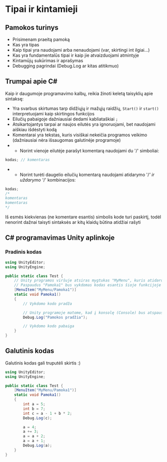 # Tipai ir kintamieji

## Pamokos turinys

* Prisimenam praeitą pamoką
* Kas yra tipas
* Kaip tipai yra naudojami arba nenaudojami (var, skirtingi int ilgiai...)
* Kas yra fundamentalūs tipai ir kaip jie atvaizduojami atmintyje
* Kintamūjų sukūrimas ir aprašymas
* Debugging pagrindai (Debug.Log ar kitas atitikmuo)

## Trumpai apie C#

Kaip ir daugumoje programavimo kalbų, reikia žinoti keletą taisyklių apie sintaksę:

* Yra svarbus skirtumas tarp didžiųjų ir mažųjų raidžių, `Start()` ir `start()` interpretuojami kaip skirtingos funkcijos
* Eilučių pabaigoje dažniausiai dedami kabliataškiai `;`
* Atsikartojantys tarpai ar naujos eilutės yra ignoruojami, bet naudojami aiškiau išdėstyti kodą
* Komentarai yra tekstas, kuris visiškai nekeičia programos veikimo (dažniausiai nėra išsaugomas galutinėje programoje)
* - Norint vienoje eilutėje parašyt komentarą naudojami du '/' simboliai:

```C#
kodas; // komentaras
```

* - Norint turėti daugelio eilučių komentarą naudojami atidarymo '/*' ir uždarymo '*/' kombinacijos:

```C#
kodas;
/*
komentaras
komentaras
*/
```

Iš esmės kiekvienas (ne komentare esantis) simbolis kode turi paskirtį, todėl nenorint dažnai taisyti sintaksės ar kitų klaidų būtina atidžiai rašyti

## C# programavimas Unity aplinkoje

### Pradinis kodas

```csharp
using UnityEditor;
using UnityEngine;

public static class Test {
    // Unity programos viršuje atsiras mygtukas "MyMenu", kuris atidaro meniu su pasirinkimu "Pamoka1"
    // Paspaudus "Pamoka1" bus vykdomas kodas esantis šioje funkcijoje
    [MenuItem("MyMenu/Pamoka1")]
    static void Pamoka1()
    {
        // Vykdomo kodo pradža

        // Unity programoje matome, kad į konsolę (Console) bus atspausdinta ši eilutė
        Debug.Log("Pamokos pradžia");

        // Vykdomo kodo pabaiga
    }
}
```

## Galutinis kodas

Galutinis kodas gali truputėli skirtis :)

```csharp
using UnityEditor;
using UnityEngine;

public static class Test {
    [MenuItem("MyMenu/Pamoka1")]
    static void Pamoka1()
    {
        int a = 5;
        int b = 7;
        int c = a - 1 + b * 2;
        Debug.Log(c);

        a = 4;
        a += 3;
        a = a + 2;
        a = a + 1;
        Debug.Log(a);
    }
}
```